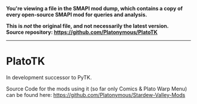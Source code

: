 **You're viewing a file in the SMAPI mod dump, which contains a copy of every open-source SMAPI mod
for queries and analysis.**

**This is _not_ the original file, and not necessarily the latest version.**  
**Source repository: https://github.com/Platonymous/PlatoTK**

----

# PlatoTK

In development successor to PyTK.

Source Code for the mods using it (so far only Comics & Plato Warp Menu) can be found here: 
https://github.com/Platonymous/Stardew-Valley-Mods